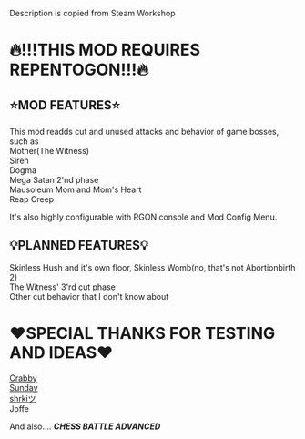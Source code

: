 Description is copied from Steam Workshop

# 🔥!!!THIS MOD REQUIRES REPENTOGON!!!🔥

## ⭐MOD FEATURES⭐
This mod readds cut and unused attacks and behavior of game bosses, such as  
Mother(The Witness)  
Siren  
Dogma  
Mega Satan 2'nd phase  
Mausoleum Mom and Mom's Heart  
Reap Creep  
  
It's also highly configurable with RGON console and Mod Config Menu.  

## 💡PLANNED FEATURES💡
Skinless Hush and it's own floor, Skinless Womb(no, that's not Abortionbirth 2)  
The Witness' 3'rd cut phase  
Other cut behavior that I don't know about  

# ❤️SPECIAL THANKS FOR TESTING AND IDEAS❤️
[Crabby](https://steamcommunity.com/profiles/76561198284851500/)  
[Sunday](https://steamcommunity.com/profiles/76561198990841712/)  
[shrkiツ](https://steamcommunity.com/id/SharkyTheShark19/)  
Joffe  
  
And also.... ***CHESS BATTLE ADVANCED***

